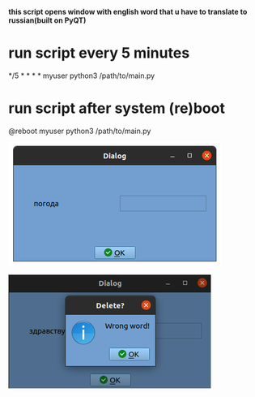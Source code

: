 **this script opens window with english word that u have to translate to russian(built on PyQT)**

# run script every 5 minutes
*/5 * * * *   myuser  python3 /path/to/main.py

# run script after system (re)boot
@reboot       myuser  python3 /path/to/main.py


![alt text](https://github.com/sichiiii/learnEnglishInLinux/blob/main/screenshots/screen1.png?raw=true)







 ![alt text](https://github.com/sichiiii/learnEnglishInLinux/blob/main/screenshots/screen2.png?raw=true)
